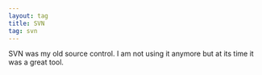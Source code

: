 ```yaml
---
layout: tag
title: SVN
tag: svn
---
```


SVN was my old source control. I am not using it anymore but at its time it was a great tool.